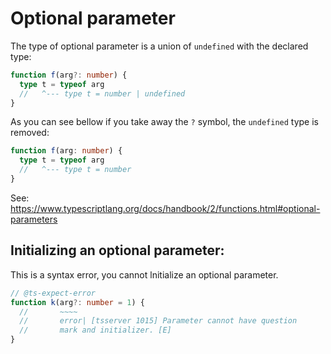 # Optional parameter

The type of optional parameter is a union of `undefined` with the declared type:

```typescript
function f(arg?: number) {
  type t = typeof arg
  //   ^--- type t = number | undefined
}
```

As you can see bellow if you take away the `?` symbol, the `undefined` type is removed: 

```typescript
function f(arg: number) {
  type t = typeof arg
  //   ^--- type t = number
}
```

See:  https://www.typescriptlang.org/docs/handbook/2/functions.html#optional-parameters 

## Initializing an optional parameter:

This is a syntax error, you cannot lnitialize an optional parameter.

```typescript
// @ts-expect-error
function k(arg?: number = 1) {
  //       ~~~~
  //       error| [tsserver 1015] Parameter cannot have question
  //       mark and initializer. [E]
}
```





